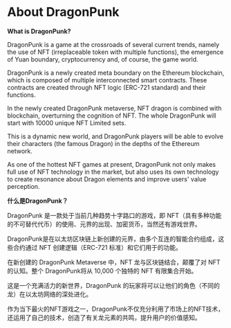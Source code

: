 # About DragonPunk

**What is DragonPunk?**

DragonPunk is a game at the crossroads of several current trends, namely the use of NFT (irreplaceable token with multiple functions), the emergence of Yuan boundary, cryptocurrency and, of course, the game world.

DragonPunk is a newly created meta boundary on the Ethereum blockchain, which is composed of multiple interconnected smart contracts. These contracts are created through NFT logic (ERC-721 standard) and their functions.

In the newly created DragonPunk metaverse, NFT dragon is combined with blockchain, overturning the cognition of NFT. The whole DragonPunk will start with 10000 unique NFT Limited sets.

This is a dynamic new world, and DragonPunk players will be able to evolve their characters (the famous Dragon) in the depths of the Ethereum network.

As one of the hottest NFT games at present, DragonPunk not only makes full use of NFT technology in the market, but also uses its own technology to create resonance about Dragon elements and improve users' value perception.



**什么是DragonPunk？**

DragonPunk 是一款处于当前几种趋势十字路口的游戏，即 NFT（具有多种功能的不可替代代币）的使用、元界的出现、加密货币，当然还有游戏世界。&#x20;

DragonPunk是在以太坊区块链上新创建的元界，由多个互连的智能合约组成，这些合约通过 NFT 创建逻辑（ERC-721 标准）和它们用于的功能。

在新创建的 DragonPunk Metaverse 中，NFT 龙与区块链结合，颠覆了对 NFT 的认知。整个 DragonPunk将从 10,000 个独特的 NFT 有限集合开始。

这是一个充满活力的新世界，DragonPunk 的玩家将可以让他们的角色（不同的龙）在以太坊网络的深处进化。

作为当下最火的NFT游戏之一，DragonPunk不仅充分利用了市场上的NFT技术，还运用了自己的技术，创造了有关龙元素的共鸣，提升用户的价值感知。
